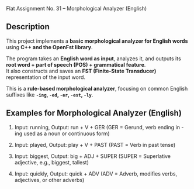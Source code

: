 Flat Assignment No. 31 – Morphological Analyzer (English)

## Description ##
This project implements a **basic morphological analyzer for English words** using **C++ and the OpenFst library**.  

The program takes an **English word as input**, analyzes it, and outputs its **root word + part of speech (POS) + grammatical feature**.  
It also constructs and saves an **FST (Finite-State Transducer)** representation of the input word.  

This is a **rule-based morphological analyzer**, focusing on common English suffixes like **`-ing`, `-ed`, `-er`, `-est`, `-ly`**.


Examples for Morphological Analyzer (English)
---------------------------------------------

1. Input: running, 
     Output: run + V + GER
   (GER = Gerund, verb ending in -ing used as a noun or continuous form)

2. Input: played, 
     Output: play + V + PAST
   (PAST = Verb in past tense)

3. Input: biggest,
     Output: big + ADJ + SUPER
   (SUPER = Superlative adjective, e.g., biggest, tallest)

4. Input: quickly,
     Output: quick + ADV
   (ADV = Adverb, modifies verbs, adjectives, or other adverbs)
  
